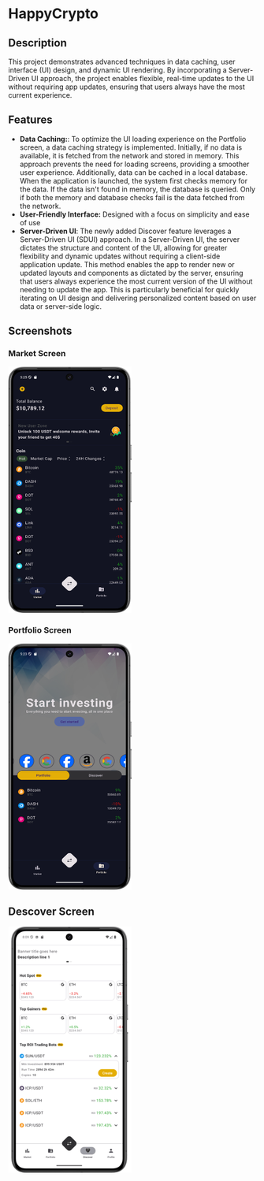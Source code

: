 # HappyCrypto

## Description
This project demonstrates advanced techniques in data caching, user interface (UI) design, and dynamic UI rendering. By incorporating a Server-Driven UI approach, the project enables flexible, real-time updates to the UI without requiring app updates, ensuring that users always have the most current experience.

## Features
- **Data Caching:**: To optimize the UI loading experience on the Portfolio screen, a data caching strategy is implemented. Initially, if no data is available, it is fetched from the network and stored in memory. This approach prevents the need for loading screens, providing a smoother user experience. Additionally, data can be cached in a local database. When the application is launched, the system first checks memory for the data. If the data isn't found in memory, the database is queried. Only if both the memory and database checks fail is the data fetched from the network.
- **User-Friendly Interface:** Designed with a focus on simplicity and ease of use
- **Server-Driven UI**: The newly added Discover feature leverages a Server-Driven UI (SDUI) approach. In a Server-Driven UI, the server dictates the structure and content of the UI, allowing for greater flexibility and dynamic updates without requiring a client-side application update. This method enables the app to render new or updated layouts and components as dictated by the server, ensuring that users always experience the most current version of the UI without needing to update the app. This is particularly beneficial for quickly iterating on UI design and delivering personalized content based on user data or server-side logic.

## Screenshots

### Market Screen
<img src="screenshot/market_screenshot.png" width="250" height="500">

### Portfolio Screen
<img src="screenshot/portfolio_screenshot.png" width="250" height="500">

## Descover Screen
<img src="screenshot/discover_screenshot.png" width="250" height="500">
